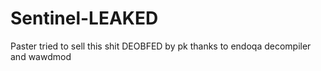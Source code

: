 # Sentinel-LEAKED
Paster tried to sell this shit DEOBFED by pk thanks to endoqa decompiler and wawdmod
